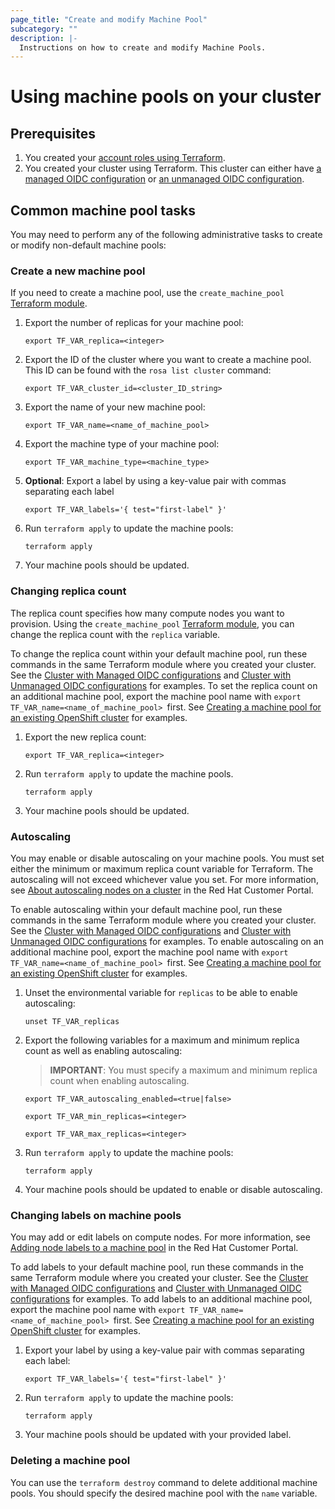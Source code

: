 ```yaml
---
page_title: "Create and modify Machine Pool"
subcategory: ""
description: |-
  Instructions on how to create and modify Machine Pools.
---
```


# Using machine pools on your cluster

## Prerequisites

1. You created your [account roles using Terraform](../examples/create_rosa_cluster/create_rosa_sts_cluster/classic_sts/account_roles/README.md).
1. You created your cluster using Terraform. This cluster can either have [a managed OIDC configuration](../examples/create_rosa_cluster/create_rosa_sts_cluster/oidc_configuration/cluster_with_managed_oidc_config/README.md) or [an unmanaged OIDC configuration](../examples/create_rosa_cluster/create_rosa_sts_cluster/oidc_configuration/cluster_with_unmanaged_oidc_config/README.md).

## Common machine pool tasks

You may need to perform any of the following administrative tasks to create or modify non-default machine pools:

### Create a new machine pool

If you need to create a machine pool, use the `create_machine_pool` [Terraform module](../examples/create_machine_pool/README.md).

1. Export the number of replicas for your machine pool:
    ```
    export TF_VAR_replica=<integer>
    ```
1. Export the ID of the cluster where you want to create a machine pool. This ID can be found with the `rosa list cluster` command:
    ```
    export TF_VAR_cluster_id=<cluster_ID_string>
    ```
1. Export the name of your new machine pool:
    ```
    export TF_VAR_name=<name_of_machine_pool>
    ```
1. Export the machine type of your machine pool:
    ```
    export TF_VAR_machine_type=<machine_type>
    ```
1. **Optional**: Export a label by using a key-value pair with commas separating each label
    ````
    export TF_VAR_labels='{ test="first-label" }'
1. Run `terraform apply` to update the machine pools:
    ```
    terraform apply
    ```
1. Your machine pools should be updated.
### Changing replica count

The replica count specifies how many compute nodes you want to provision. Using the `create_machine_pool` [Terraform module](../examples/create_machine_pool/README.md), you can change the replica count with the `replica` variable.

To change the replica count within your default machine pool, run these commands in the same Terraform module where you created your cluster. See the [Cluster with Managed OIDC configurations](examples/create_rosa_cluster/create_rosa_sts_cluster/oidc_configuration/cluster_with_managed_oidc_config/README.md) and [Cluster with Unmanaged OIDC configurations](examples/create_rosa_cluster/create_rosa_sts_cluster/oidc_configuration/cluster_with_unmanaged_oidc_config/README.md) for examples. To set the replica count on an additional machine pool, export the machine pool name with `export TF_VAR_name=<name_of_machine_pool> `first. See [Creating a machine pool for an existing OpenShift cluster](examples/create_machine_pool/README.md) for examples.

1. Export the new replica count:
    ```
    export TF_VAR_replica=<integer>
    ```
1. Run `terraform apply` to update the machine pools.
    ```
    terraform apply
    ```
1. Your machine pools should be updated.
### Autoscaling 

You may enable or disable autoscaling on your machine pools. You must set either the minimum or maximum replica count variable for Terraform. The autoscaling will not exceed whichever value you set. For more information, see [About autoscaling nodes on a cluster](https://access.redhat.com/documentation/en-us/red_hat_openshift_service_on_aws/4/html/cluster_administration/nodes#rosa-nodes-about-autoscaling-nodes) in the Red Hat Customer Portal.

To enable autoscaling within your default machine pool, run these commands in the same Terraform module where you created your cluster. See the [Cluster with Managed OIDC configurations](examples/create_rosa_cluster/create_rosa_sts_cluster/oidc_configuration/cluster_with_managed_oidc_config/README.md) and [Cluster with Unmanaged OIDC configurations](examples/create_rosa_cluster/create_rosa_sts_cluster/oidc_configuration/cluster_with_unmanaged_oidc_config/README.md) for examples. To enable autoscaling on an additional machine pool, export the machine pool name with `export TF_VAR_name=<name_of_machine_pool> `first. See [Creating a machine pool for an existing OpenShift cluster](examples/create_machine_pool/README.md) for examples.
1. Unset the environmental variable for `replicas` to be able to enable autoscaling:
    ```
    unset TF_VAR_replicas

1. Export the following variables for a maximum and minimum replica count as well as enabling autoscaling:
    > **IMPORTANT**: You must specify a maximum and minimum replica count when enabling autoscaling.
    ````
    export TF_VAR_autoscaling_enabled=<true|false>
    ````
    ````
    export TF_VAR_min_replicas=<integer>
    ````
    ````
    export TF_VAR_max_replicas=<integer>
2. Run `terraform apply` to update the machine pools:
    ```
    terraform apply
    ```
3. Your machine pools should be updated to enable or disable autoscaling.
### Changing labels on machine pools

You may add or edit labels on compute nodes. For more information, see [Adding node labels to a machine pool](https://access.redhat.com/documentation/en-us/red_hat_openshift_service_on_aws/4/html/cluster_administration/nodes#rosa-adding-node-labels_rosa-managing-worker-nodes) in the Red Hat Customer Portal.

To add labels to your default machine pool, run these commands in the same Terraform module where you created your cluster. See the [Cluster with Managed OIDC configurations](examples/create_rosa_cluster/create_rosa_sts_cluster/oidc_configuration/cluster_with_managed_oidc_config/README.md) and [Cluster with Unmanaged OIDC configurations](examples/create_rosa_cluster/create_rosa_sts_cluster/oidc_configuration/cluster_with_unmanaged_oidc_config/README.md) for examples. To add labels to an additional machine pool, export the machine pool name with `export TF_VAR_name=<name_of_machine_pool> `first. See [Creating a machine pool for an existing OpenShift cluster](examples/create_machine_pool/README.md) for examples.

1. Export your label by using a key-value pair with commas separating each label:
    ````
    export TF_VAR_labels='{ test="first-label" }'
2. Run `terraform apply` to update the machine pools:
    ```
    terraform apply
    ```
3. Your machine pools should be updated with your provided label.
### Deleting a machine pool
You can use the `terraform destroy` command to delete additional machine pools. You should specify the desired machine pool with the `name` variable.
